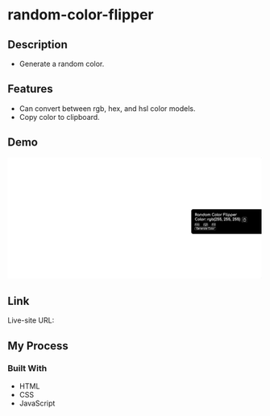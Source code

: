 # random-color-flipper

## Description
- Generate a random color.

## Features
- Can convert between rgb, hex, and hsl color models.
- Copy color to clipboard.

## Demo
![demo](random-color-flipper-demo.gif)

## Link
Live-site URL: 

## My Process
### Built With
- HTML
- CSS
- JavaScript
